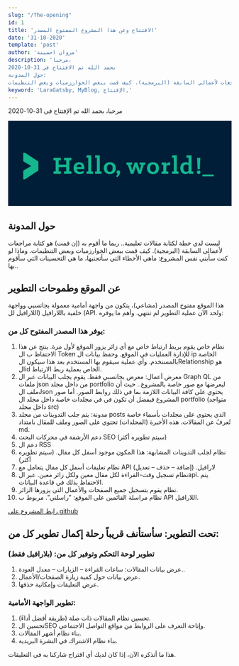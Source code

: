 ```yaml
---
slug: "/The-opening"
id: 1
title: 'الافتتاح وعن هذا المشروع المفتوح المصدر'
date: '31-10-2020'
template: 'post'
author: 'مروان احمينة'
description: 'مرحبا،
بحمد الله تم الافتتاح في 31-10-2020
حول المدونة:
ليست لدي خطة لكتابة مقالات تعليمية.. ربما ما أقوم به (إن قمت) هو كتابة مراجعات لأعمالي السابقة (البرمجية). كيف قمت ببعض الخوارزميات وبعض التنظيمات'
keyword: 'LaraGatsby, MyBlog, الإفتتاح,'
---
```

مرحبا،
بحمد الله تم الإفتتاح في 31-10-2020




![Hello world](./helloworld.png)

## حول المدونة
ليست لدي خطة لكتابة مقالات تعليمية.. ربما ما أقوم به (إن قمت) هو كتابة مراجعات لأعمالي السابقة (البرمجية). كيف قمت ببعض الخوارزميات وبعض التنظيمات. وماذا لو كنت سأبني نفس المشروع: ماهي الأخطاء التي سأتجنبها، ما هي التحسينات التي سأقوم بها..
## عن الموقع وطموحات التطوير
هذا الموقع مفتوح المصدر (مشاعي)، يتكون من واجهة أمامية معمولة بجاتسبي وواجهة خلفية باللارافيل (اللارافيل لل (API. ولحد الآن عملية التطوير لم تنتهي. وأهم ما يوفره:
### يوفر هذا المصدر المفتوح كل من:
    
1. نظام خاص يقوم بربط ارتباط خاص مع أي زائر يزور الموقع لأول مرة. ينتج عن هذا الاحتفاظ ب ال Token للإدارة العمليات في الموقع. وحفظ بيانات ال ip الخاصة بالمستخدم. وأي عملية سيقوم بها المستخدم بعد هذا سيكون الRelationship هو الid الخاص بعملية ربط الارتباط.
2. معرض أعمال: معرض بجاتسبي فقط. يقوم بجلب البيانات عبر ال Graph QL من ملفات json من داخل مجلد portfolio ليعرضها مع صور خاصة بالمشروع.. حيث أن ملف الJson يحتوي على كافة البيانات اللازمة بما في ذلك روابط الصور. أما صور المشروع فيفضل أن تكون في في مجلدات خاصة داخل مجلد ال portfolio (متواجد داخل مجلد src)
3. مدونة: يتم جلب التدوينات من مجلد posts الذي يحتوي على مجلدات بأسماء خاصة تُعرفُ عن المقالات. هذه الأخيرة (المجلدات) تحتوي على الصور وملف للمقال بامتداد md.
4. دعم الأرشفة في محركات البحث SEO (سيتم تطويره أكثر)
5. دعم ال RSS
6. نظام لجلب التدوينات المشابهة: هذا المكون موجود أسفل كل مقال. (سيتم تطويره أكثر)
7. نظام تعليقات أسفل كل مقال يتعامل مع API لارافيل. (إضافة – حذف – تعديل)
8. نظام تسجيل وقت-القراءة لكل مقال معين ولكل زائر معين. عبر الapi. يتم الاحتفاظ بذلك في قاعدة البيانات.
9. نظام يقوم بتسجيل جميع الصفحات والأعمال التي يزورها الزائر.
10. نظام مراسلة القائمين على الموقع: "راسلني". مربوط ب API اللارافيل.

[رابط المشروع على github](https://github.com/AhminaMar1/LaraGatsby)

## تحت التطوير: سأستأنف قريباً رحلة إكمال تطوير كل من:
### تطوير لوحة التحكم وتوفير كل من: (بلارافيل فقط)
1. عرض بيانات المقالات: ساعات القراءة – الزيارات – معدل العودة..
2. عرض بيانات حول كمية زيارة الصفحات/الأعمال.
3. عرض التعليقات وإمكانية حذفها.

### تطوير الواجهة الأمامية:
1. تحسين نظام المقالات ذات صلة (طريقة أفضل أداءً).
2. تحسين الSEO وإتاحة التعرف على الروابط من مواقع التواصل الاجتماعي.
3. بناء نظام أشهر المقالات.
4. بناء نظام الاشتراك في النشرة البريدية.


هذا ما أتذكره الآن، إذا كان لديك أي اقتراح شاركنا به في التعليقات.